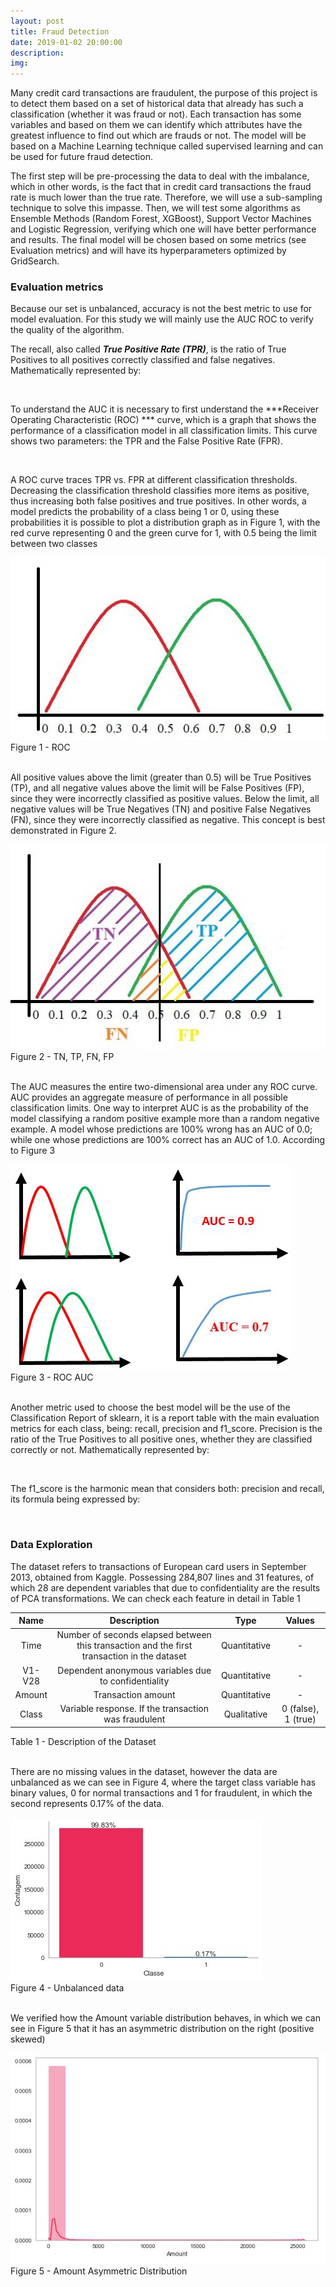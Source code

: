```yaml
---
layout: post
title: Fraud Detection
date: 2019-01-02 20:00:00
description: 
img: 
---
```


Many credit card transactions are fraudulent, the purpose of this project is to detect them based on a set of historical data that already has such a classification (whether it was fraud or not). Each transaction has some variables and based on them we can identify which attributes have the greatest influence to find out which are frauds or not. The model will be based on a Machine Learning technique called supervised learning and can be used for future fraud detection.


The first step will be pre-processing the data to deal with the imbalance, which in other words, is the fact that in credit card transactions the fraud rate is much lower than the true rate. Therefore, we will use a sub-sampling technique to solve this impasse. Then, we will test some algorithms as Ensemble Methods (Random Forest, XGBoost), Support Vector Machines and Logistic Regression, verifying which one will have better performance and results. The final model will be chosen based on some metrics (see Evaluation metrics) and will have its hyperparameters optimized by GridSearch.

### Evaluation metrics

Because our set is unbalanced, accuracy is not the best metric to use for model evaluation. For this study we will mainly use the AUC ROC to verify the quality of the algorithm.

The recall, also called ***True Positive Rate (TPR)***, is the ratio of True Positives to all positives correctly classified and false negatives. Mathematically represented by:

<math>
	Recall =  <box>TP<over>TP + FN</box></over>
</math>
<br/>


To understand the AUC it is necessary to first understand the ***Receiver Operating Characteristic (ROC) *** curve, which is a graph that shows the performance of a classification model in all classification limits. This curve shows two parameters: the TPR and the False Positive Rate (FPR).

<math>
	FRP =  <box>FP<over>TP + TN</box></over>
</math>
<br/>

A ROC curve traces TPR vs. FPR at different classification thresholds. Decreasing the classification threshold classifies more items as positive, thus increasing both false positives and true positives. In other words, a model predicts the probability of a class being 1 or 0, using these probabilities it is possible to plot a distribution graph as in Figure 1, with the red curve representing 0 and the green curve for 1, with 0.5 being the limit between two classes

<img  src="/img/projects/project001_01.jpg" alt="" title="Figure 1 - ROC"/>
<div class="col three caption">
	Figure 1 - ROC
</div>
<br/>

All positive values above the limit (greater than 0.5) will be True Positives (TP), and all negative values above the limit will be False Positives (FP), since they were incorrectly classified as positive values. Below the limit, all negative values will be True Negatives (TN) and positive False Negatives (FN), since they were incorrectly classified as negative. This concept is best demonstrated in Figure 2.

<img src="/img/projects/project001_02.jpg" alt="" title="Figure 2 - TN, TP, FN, FP"/>
<div class="col three caption">
	Figure 2 - TN, TP, FN, FP
</div>
<br/>

The AUC measures the entire two-dimensional area under any ROC curve. AUC provides an aggregate measure of performance in all possible classification limits. One way to interpret AUC is as the probability of the model classifying a random positive example more than a random negative example. A model whose predictions are 100% wrong has an AUC of 0.0; while one whose predictions are 100% correct has an AUC of 1.0. According to Figure 3

<img src="/img/projects/project001_03.jpg" alt="" title="Figure 3 - ROC AUC"/>
<div class="col three caption">
	Figure 3 - ROC AUC
</div>
<br/>

Another metric used to choose the best model will be the use of the Classification Report of sklearn, it is a report table with the main evaluation metrics for each class, being: recall, precision and f1_score.
Precision is the ratio of the True Positives to all positive ones, whether they are classified correctly or not. Mathematically represented by:

<math>
	Precision =  <box>TP<over>TP + FP</box></over>
</math>
<br/>

The f1_score is the harmonic mean that considers both: precision and recall, its formula being expressed by:

<math>
	f1_score =  2c <box>precision x recall <over>precision + recall</box></over>
</math>
<br/>

### Data Exploration

The dataset refers to transactions of European card users in September 2013, obtained from Kaggle. Possessing 284,807 lines and 31 features, of which 28 are dependent variables that due to confidentiality are the results of PCA transformations. We can check each feature in detail in Table 1

| Name | Description | Type  | Values |
| :------------: | :------------:|:------------: | :------------: | 
| Time |  Number of seconds elapsed between this transaction and the first transaction in the dataset | Quantitative | - |
| V1-V28 |  Dependent anonymous variables due to confidentiality  | Quantitative  | - |
| Amount |  Transaction amount  | Quantitative  | - |
| Class |  Variable response. If the transaction was fraudulent  | Qualitative  | 0 (false), 1 (true) |

<div class="col three caption">
	Table 1 - Description of the Dataset
</div>
<br/>

There are no missing values in the dataset, however the data are unbalanced as we can see in Figure 4, where the target class variable has binary values, 0 for normal transactions and 1 for fraudulent, in which the second represents 0.17% of the data.

<img src="/img/projects/project001_04.jpg" alt="" title="Figure 4 - Unbalanced data"/>
<div class="col three caption">
	Figure 4 - Unbalanced data
</div>
<br/>

We verified how the Amount variable distribution behaves, in which we can see in Figure 5 that it has an asymmetric distribution on the right (positive skewed)

<img  src="/img/projects/project001_05.jpg" alt="" title="Figure 5 - Amount Asymmetric Distribution"/>

<div class="col three caption">
	Figure 5 - Amount Asymmetric Distribution
</div>
